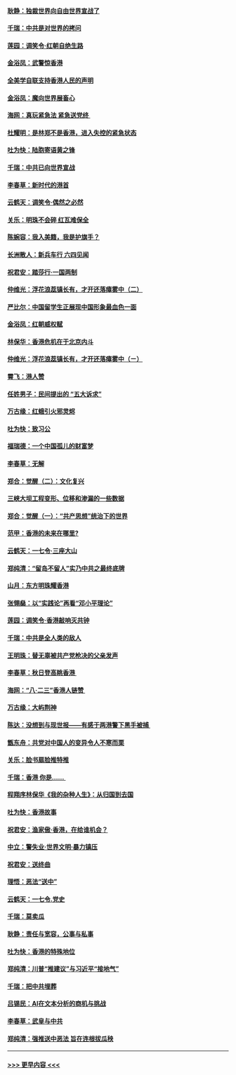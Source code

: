 #### [耿静：独裁世界向自由世界宣战了](../pages/nsc993/n11494190.md?t=09030044) 
#### [千瑞：中共是对世界的拷问](../pages/nsc993/n11493021.md?t=09030044) 
#### [莲园：调笑令‧红朝自绝生路](../pages/nsc993/n11493011.md?t=09030044) 
#### [金浴凤：武警惊香港](../pages/nsc993/n11492994.md?t=09030044) 
#### [全美学自联支持香港人民的声明](../pages/nsc993/n11492630.md?t=09030044) 
#### [金浴凤：魔向世界展畜心](../pages/nsc993/n11492599.md?t=09030044) 
#### [海网：真玩紧急法 紧急送党终 ](../pages/nsc993/n11492535.md?t=09030044) 
#### [杜耀明：是林郑不是香港，进入失控的紧急状态](../pages/nsc993/n11491420.md?t=09030044) 
#### [吐为快：陆胞寄语黄之锋](../pages/nsc993/n11491117.md?t=09030044) 
#### [千瑞：中共已向世界宣战](../pages/nsc993/n11490123.md?t=09030044) 
#### [李春草：新时代的港首](../pages/nsc993/n11489864.md?t=09030044) 
#### [云鹤天：调笑令·偶然之必然](../pages/nsc993/n11489701.md?t=09030044) 
#### [关乐：明珠不会碎 红瓦难保全](../pages/nsc993/n11489647.md?t=09030044) 
#### [陈婉容：我入美籍，我是护旗手？](../pages/nsc993/n11487908.md?t=09030044) 
#### [长洲散人：新兵车行 六四见闻](../pages/nsc993/n11487729.md?t=09030044) 
#### [祝君安：踏莎行‧一国两制](../pages/nsc993/n11487699.md?t=09030044) 
#### [仲维光：浮花浪蕊镇长有，才开还落瘴雾中（二）](../pages/nsc993/n11483286.md?t=09030044) 
#### [严比尔：中国留学生正展现中国形象最血色一面](../pages/nsc993/n11485145.md?t=09030044) 
#### [金浴凤：红朝威权赋](../pages/nsc993/n11485191.md?t=09030044) 
#### [林保华：香港危机在于北京内斗](../pages/nsc993/n11484593.md?t=09030044) 
#### [仲维光：浮花浪蕊镇长有，才开还落瘴雾中（ㄧ）](../pages/nsc993/n11483259.md?t=09030044) 
#### [霄飞：港人赞](../pages/nsc993/n11482957.md?t=09030044) 
#### [任姓男子：民间提出的 “五大诉求”](../pages/nsc993/n11482897.md?t=09030044) 
#### [万古缘：红蛾引火邪灵烬](../pages/nsc993/n11482886.md?t=09030044) 
#### [吐为快：致习公](../pages/nsc993/n11482867.md?t=09030044) 
#### [福瑞德：一个中国孤儿的财富梦](../pages/nsc993/n11482817.md?t=09030044) 
#### [李春草：无解](../pages/nsc993/n11482791.md?t=09030044) 
#### [郑合：觉醒（二）：文化复兴](../pages/nsc993/n11478025.md?t=09030044) 
#### [三峡大坝工程变形、位移和渗漏的一些数据](../pages/nsc993/n11478232.md?t=09030044) 
#### [郑合：觉醒（一）：“共产思想”统治下的世界](../pages/nsc993/n11477663.md?t=09030044) 
#### [范甲：香港的未来在哪里?](../pages/nsc993/n11477249.md?t=09030044) 
#### [云鹤天：一七令·三座大山](../pages/nsc993/n11477192.md?t=09030044) 
#### [郑纯清：“留岛不留人”实乃中共之最终底牌](../pages/nsc993/n11476160.md?t=09030044) 
#### [山月：东方明珠耀香港](../pages/nsc993/n11476077.md?t=09030044) 
#### [张翎燊：以“实践论”再看“邓小平理论”](../pages/nsc993/n11475733.md?t=09030044) 
#### [莲园：调笑令‧香港敲响灭共钟](../pages/nsc993/n11475723.md?t=09030044) 
#### [千瑞：中共是全人类的敌人](../pages/nsc993/n11475329.md?t=09030044) 
#### [王明珠：替无辜被共产党枪决的父亲发声](../pages/nsc993/n11474570.md?t=09030044) 
#### [李春草：秋日登高眺香港 ](../pages/nsc993/n11474491.md?t=09030044) 
#### [海网：“八·二三”香港人链赞 ](../pages/nsc993/n11474538.md?t=09030044) 
#### [万古缘：大屿荆神](../pages/nsc993/n11474401.md?t=09030044) 
#### [陈达：没想到与现世报——有感于两港警下黑手被捕 ](../pages/nsc993/n11472557.md?t=09030044) 
#### [甑东舟：共党对中国人的变异令人不寒而栗](../pages/nsc993/n11472496.md?t=09030044) 
#### [关乐：脸书扇脸推特推](../pages/nsc993/n11472488.md?t=09030044) 
#### [千瑞：香港  你是…… ](../pages/nsc993/n11472459.md?t=09030044) 
#### [程翔序林保华《我的杂种人生》：从归国到去国](../pages/nsc993/n11472369.md?t=09030044) 
#### [吐为快：香港故事](../pages/nsc993/n11471931.md?t=09030044) 
#### [祝君安：渔家傲‧香港，在给谁机会？](../pages/nsc993/n11469718.md?t=09030044) 
#### [中立：警失业‧世界文明‧暴力镇压](../pages/nsc993/n11467566.md?t=09030044) 
#### [祝君安：送终曲](../pages/nsc993/n11467546.md?t=09030044) 
#### [理悟：恶法“送中”](../pages/nsc993/n11467290.md?t=09030044) 
#### [云鹤天：一七令.党史](../pages/nsc993/n11464122.md?t=09030044) 
#### [千瑞：莫卖瓜](../pages/nsc993/n11463014.md?t=09030044) 
#### [耿静：责任与宽容，公事与私事](../pages/nsc993/n11462810.md?t=09030044) 
#### [吐为快：香港的特殊地位](../pages/nsc993/n11462562.md?t=09030044) 
#### [郑纯清：川普“推建议”与习近平“接地气”](../pages/nsc993/n11461683.md?t=09030044) 
#### [千瑞：把中共埋葬](../pages/nsc993/n11461658.md?t=09030044) 
#### [吕锡民：AI在文本分析的商机与挑战](../pages/nsc993/n11460607.md?t=09030044) 
#### [李春草：武皇与中共](../pages/nsc993/n11460589.md?t=09030044) 
#### [郑纯清：强推送中恶法 旨在连根拔瓜秧](../pages/nsc993/n11460526.md?t=09030044) 

----
#### [ >>> 更早内容 <<< ](../indexes/nsc993-earlier.md)

